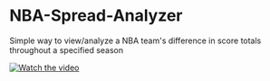 # NBA-Spread-Analyzer
Simple way to view/analyze a NBA team's difference in score totals throughout a specified season

[![Watch the video](https://i.imgur.com/vKb2F1B.png)](https://youtu.be/owMnXzmlIoQ)
